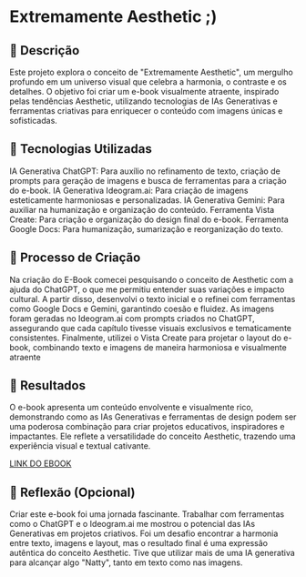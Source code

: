 # Extremamente Aesthetic ;)

## 📒 Descrição
Este projeto explora o conceito de "Extremamente Aesthetic", um mergulho profundo em um universo visual que celebra a harmonia, o contraste e os detalhes. O objetivo foi criar um e-book visualmente atraente, inspirado pelas tendências Aesthetic, utilizando tecnologias de IAs Generativas e ferramentas criativas para enriquecer o conteúdo com imagens únicas e sofisticadas.


## 🤖 Tecnologias Utilizadas
IA Generativa ChatGPT: Para auxílio no refinamento de texto, criação de prompts para geração de imagens e busca de ferramentas para a criação do e-book.
IA Generativa Ideogram.ai: Para criação de imagens esteticamente harmoniosas e personalizadas.
IA Generativa Gemini: Para auxiliar na humanização e organização do conteúdo.
Ferramenta Vista Create: Para criação e organização do design final do e-book.
Ferramenta Google Docs: Para humanização, sumarização e reorganização do texto.

## 🧐 Processo de Criação
Na criação do E-Book comecei pesquisando o conceito de Aesthetic com a ajuda do ChatGPT, o que me permitiu entender suas variações e impacto cultural. A partir disso, desenvolvi o texto inicial e o refinei com ferramentas como Google Docs e Gemini, garantindo coesão e fluidez. As imagens foram geradas no Ideogram.ai com prompts criados no ChatGPT, assegurando que cada capítulo tivesse visuais exclusivos e tematicamente consistentes. Finalmente, utilizei o Vista Create para projetar o layout do e-book, combinando texto e imagens de maneira harmoniosa e visualmente atraente

## 🚀 Resultados
O e-book apresenta um conteúdo envolvente e visualmente rico, demonstrando como as IAs Generativas e ferramentas de design podem ser uma poderosa combinação para criar projetos educativos, inspiradores e impactantes. Ele reflete a versatilidade do conceito Aesthetic, trazendo uma experiência visual e textual cativante.

[LINK DO EBOOK](./Extremamente_Aesthetic_Ebook.pdf)

## 💭 Reflexão (Opcional)
Criar este e-book foi uma jornada fascinante. Trabalhar com ferramentas como o ChatGPT e o Ideogram.ai me mostrou o potencial das IAs Generativas em projetos criativos. Foi um desafio encontrar a harmonia entre texto, imagens e layout, mas o resultado final é uma expressão autêntica do conceito Aesthetic. Tive que utilizar mais de uma IA generativa para alcançar algo "Natty", tanto em texto como nas imagens.
```
